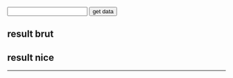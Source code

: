 <html>
<head>
<meta charset="utf-8"/>
<script>
function createCORSRequest(method, url) {
  var xhr = new XMLHttpRequest();
  xhr.open(method, url, true);
  return xhr;
}
function TestInput(callback) {
	xhr = createCORSRequest("POST", "https://terralego-scraper.herokuapp.com/graphql");
	xhr.responseType = 'json';
	xhr.setRequestHeader("Content-Type", "application/json");
	xhr.setRequestHeader("Accept", "application/json");
	xhr.onload = function () {
	  console.log('data returned:', xhr.response);
	  if (xhr.readyState === 4) {
	    if (xhr.status === 200) {
	      myCallback(xhr);
	    } else {
	      console.error(xhr.statusText);
	    }
	  }
	}
	var insee = document.getElementById("myInput").value;
	var query = '{result(insee:"' + insee + '"){params results valueDate}}';
	xhr.callback = callback(xhr);
	xhr.send(JSON.stringify({
	  query: query
	}));
}

function myCallback(xhr){
	var resJson = xhr.response;
	var res = JSON.stringify(resJson, null, 4);
	document.getElementById("result").innerHTML = res;
	showData(resJson);
}

function showData(json){
	var str = "Date : " + json.data.result.valueDate;
	document.getElementById("result").innerHTML = str;
}
</script>
</head>

<body>
<input id="myInput" type="text">
<button onclick="TestInput(myCallback)" >get data</button>
<br/>
<h2>result brut</h2>
<p id="result"></p>
<h2>result nice</h2>
<p id="resultNice"></p>
<hr/>
</body>
</html>

